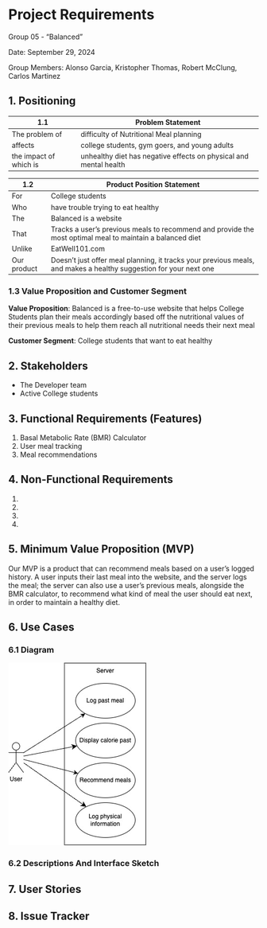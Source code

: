 # Project Requirements
Group 05 - “Balanced”

Date: September 29, 2024

Group Members: Alonso Garcia, Kristopher Thomas, Robert McClung, Carlos Martinez

## 1. Positioning

| 1.1                    | Problem Statement  |
| ---------------------- | - |
| The problem of         | difficulty of Nutritional Meal planning |
| affects                | college students, gym goers, and young adults |
| the impact of which is | unhealthy diet has negative effects on physical and mental health |

| 1.2         | Product Position Statement |
| ----------- | - |
| For         | College students |
| Who         | have trouble trying to eat healthy |
| The         | Balanced is a website |
| That        | Tracks a user’s previous meals to recommend and provide the most optimal meal to maintain a balanced diet |
| Unlike      | EatWell101.com |
| Our product | Doesn’t just offer meal planning, it tracks your previous meals, and makes a healthy suggestion for your next one |

### 1.3 Value Proposition and Customer Segment

**Value Proposition**: Balanced is a free-to-use website that helps College Students plan their meals accordingly based off the nutritional values of their previous meals to help them reach all nutritional needs their next meal

**Customer Segment**: College students that want to eat healthy


## 2. Stakeholders

- The Developer team
- Active College students

## 3. Functional Requirements (Features)

1. Basal Metabolic Rate (BMR) Calculator
2. User meal tracking
3. Meal recommendations

## 4. Non-Functional Requirements

1. 
2. 
3. 
4. 

## 5. Minimum Value Proposition (MVP)

Our MVP is a product that can recommend meals based on a user’s logged history. A user inputs their last meal into the website, and the server logs the meal; the server can also use a user’s previous meals, alongside the BMR calculator, to recommend what kind of meal the user should eat next, in order to maintain a healthy diet.

## 6. Use Cases

### 6.1 Diagram

![alt text](images/useCaseDiagram.jpg)

### 6.2 Descriptions And Interface Sketch

## 7. User Stories

## 8. Issue Tracker
